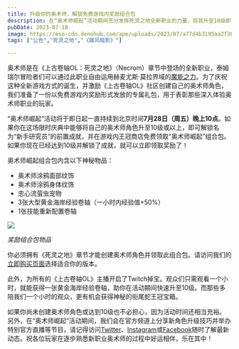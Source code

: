 ```yaml
---
title: 升级你的奥术师，解锁免费游戏内奖励组合包
description: 在“奥术师崛起”活动期间充分发挥死灵之地全新职业的力量，将其升至10级即可获取大量奇妙奖励！
pubDate: 2023-07-18
image: https://eso-cdn.denohub.com/ape/uploads/2023/07/a77d4b3195aa2f304d4b9ecbd9875479.jpg
tags: ["公告","死灵之地","《晨风暗影》"]

---
```


奥术师是在《上古卷轴OL：死灵之地》（Necrom）章节中登场的全新职业，泰姆瑞尔冒险者们可以通过此职业自由运用赫麦尤斯·莫拉界域的[魔能之力](/news/post/63997)。为了庆祝这种全新游戏方式的诞生，并激励《上古卷轴OL》社区创建自己的奥术师角色，我们准备了一份以免费游戏内奖励形式发放的专属礼包，用于表彰那些深入体验奥术师职业的玩家。

“奥术师崛起”活动将于即日起一直持续到北京时间**7月28日（周五）晚上10点**。如果你在这场限时庆典中能够将自己的奥术师角色升至10级或以上，即可解锁名为“新手研究员”的前置成就，并在游戏内王冠商店免费领取“奥术师崛起”组合包。如果你现在已经达到10级并解锁了成就，就可以立即领取奖励了！

奥术师崛起组合包内含以下神秘物品：

- 奥术师涂鸦面部纹饰
- 奥术师涂鸦身体纹饰
- 忠心流萤虫宠物
- 3张大型黄金海岸经验卷轴（一小时内经验值+50%）
- 1张技能重新配置卷轴

![](https://eso-cdn.denohub.com/ape/uploads/2023/07/118b421c61d6fcf5c78ff918c64b4531.jpg)

<p class="text-gray-500 text-sm text-center"><i>奖励组合包物品</i></p>

你必须拥有《死灵之地》章节才能创建奥术师角色并领取此组合包。请访问我们的[立即购买页面](https://www.elderscrollsonline.com/cn/joinus)选择适合你的版本。

此外，为所有的《上古卷轴OL》主播开启了Twitch掉宝。观众们只需观看一个小时，就能获得一张黄金海岸经验卷轴，助你在活动期间快速升至10级。而那些多陪我们一个小时的观众，更有机会获得神秘的衔尾蛇王冠宝箱。

如果你尚未创建奥术师角色或达到10级也不必担心，因为活动时间还相当充裕。另外，在“奥术师崛起”活动期间，我们会在官方频道上分享新角色升级技巧并举办特别官方直播等节目，请记得访问[Twitter](https://twitter.com/TESOnline)、[Instagram](https://www.instagram.com/elderscrollsonline/)或[Facebook](https://www.facebook.com/ElderScrollsOnline)随时了解最新动态。祝各位玩家在逐步熟悉新职业奥术师的过程中好运相伴，乐在其中！
